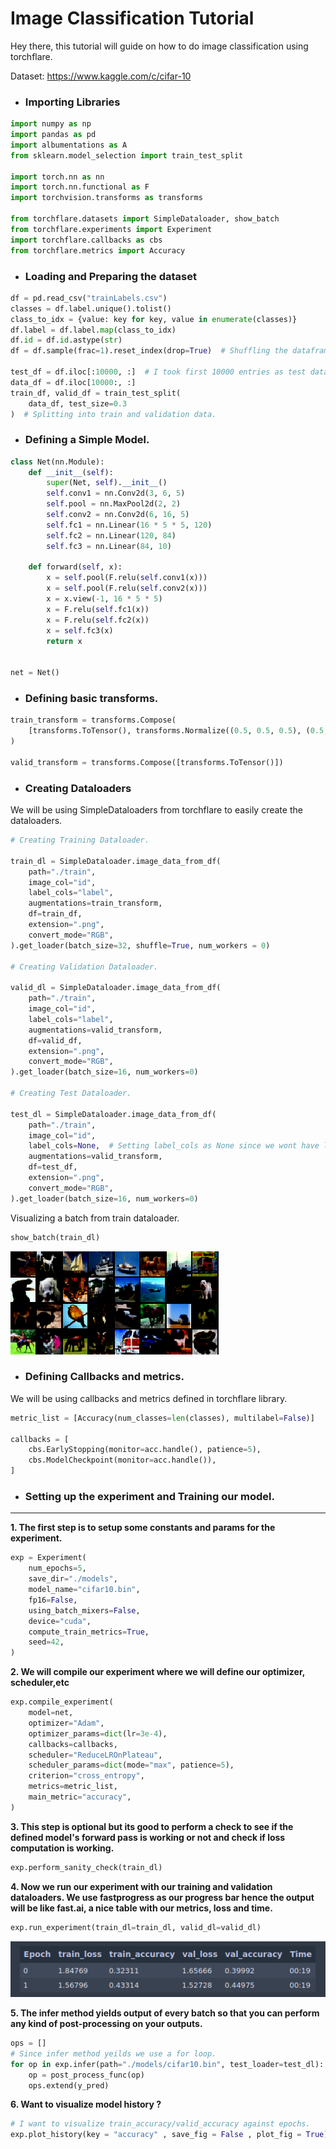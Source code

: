 # Image Classification Tutorial

Hey there, this tutorial will guide on how to do image classification using torchflare.

Dataset: https://www.kaggle.com/c/cifar-10
* ### Importing Libraries
``` python
import numpy as np
import pandas as pd
import albumentations as A
from sklearn.model_selection import train_test_split

import torch.nn as nn
import torch.nn.functional as F
import torchvision.transforms as transforms

from torchflare.datasets import SimpleDataloader, show_batch
from torchflare.experiments import Experiment
import torchflare.callbacks as cbs
from torchflare.metrics import Accuracy
```

* ### Loading and Preparing the dataset

``` python
df = pd.read_csv("trainLabels.csv")
classes = df.label.unique().tolist()
class_to_idx = {value: key for key, value in enumerate(classes)}
df.label = df.label.map(class_to_idx)
df.id = df.id.astype(str)
df = df.sample(frac=1).reset_index(drop=True)  # Shuffling the dataframe

test_df = df.iloc[:10000, :]  # I took first 10000 entries as test data
data_df = df.iloc[10000:, :]
train_df, valid_df = train_test_split(
    data_df, test_size=0.3
)  # Splitting into train and validation data.
```

* ### Defining a Simple Model.
``` python
class Net(nn.Module):
    def __init__(self):
        super(Net, self).__init__()
        self.conv1 = nn.Conv2d(3, 6, 5)
        self.pool = nn.MaxPool2d(2, 2)
        self.conv2 = nn.Conv2d(6, 16, 5)
        self.fc1 = nn.Linear(16 * 5 * 5, 120)
        self.fc2 = nn.Linear(120, 84)
        self.fc3 = nn.Linear(84, 10)

    def forward(self, x):
        x = self.pool(F.relu(self.conv1(x)))
        x = self.pool(F.relu(self.conv2(x)))
        x = x.view(-1, 16 * 5 * 5)
        x = F.relu(self.fc1(x))
        x = F.relu(self.fc2(x))
        x = self.fc3(x)
        return x


net = Net()
```
* ### Defining basic transforms.
``` python
train_transform = transforms.Compose(
    [transforms.ToTensor(), transforms.Normalize((0.5, 0.5, 0.5), (0.5, 0.5, 0.5))]
)

valid_transform = transforms.Compose([transforms.ToTensor()])
```
* ### Creating Dataloaders

We will be using SimpleDataloaders from torchflare to easily create the dataloaders.
``` python
# Creating Training Dataloader.

train_dl = SimpleDataloader.image_data_from_df(
    path="./train",
    image_col="id",
    label_cols="label",
    augmentations=train_transform,
    df=train_df,
    extension=".png",
    convert_mode="RGB",
).get_loader(batch_size=32, shuffle=True, num_workers = 0)

# Creating Validation Dataloader.

valid_dl = SimpleDataloader.image_data_from_df(
    path="./train",
    image_col="id",
    label_cols="label",
    augmentations=valid_transform,
    df=valid_df,
    extension=".png",
    convert_mode="RGB",
).get_loader(batch_size=16, num_workers=0)

# Creating Test Dataloader.

test_dl = SimpleDataloader.image_data_from_df(
    path="./train",
    image_col="id",
    label_cols=None,  # Setting label_cols as None since we wont have labels for test data.
    augmentations=valid_transform,
    df=test_df,
    extension=".png",
    convert_mode="RGB",
).get_loader(batch_size=16, num_workers=0)
```

Visualizing a batch from train dataloader.
``` python
show_batch(train_dl)
```
![batch](./images/cifar10-batch.png)

* ### Defining Callbacks and metrics.

We will be using callbacks and metrics defined in torchflare library.

``` python
metric_list = [Accuracy(num_classes=len(classes), multilabel=False)]

callbacks = [
    cbs.EarlyStopping(monitor=acc.handle(), patience=5),
    cbs.ModelCheckpoint(monitor=acc.handle()),
]
```

* ### Setting up the experiment and Training our model.
***
**1. The first step is to setup some constants and params for the experiment.**

``` python
exp = Experiment(
    num_epochs=5,
    save_dir="./models",
    model_name="cifar10.bin",
    fp16=False,
    using_batch_mixers=False,
    device="cuda",
    compute_train_metrics=True,
    seed=42,
)
```

**2. We will compile our experiment where we will define our optimizer, scheduler,etc**

``` python
exp.compile_experiment(
    model=net,
    optimizer="Adam",
    optimizer_params=dict(lr=3e-4),
    callbacks=callbacks,
    scheduler="ReduceLROnPlateau",
    scheduler_params=dict(mode="max", patience=5),
    criterion="cross_entropy",
    metrics=metric_list,
    main_metric="accuracy",
)
```

**3. This step is optional but its good to perform a check to see if the
       defined model's forward pass is working or not and check if loss computation
       is working.**

``` python
exp.perform_sanity_check(train_dl)
```


**4. Now we run our experiment with our training and validation dataloaders. We use fastprogress as our progress bar hence the output will be like fast.ai,
       a nice table with our metrics, loss and time.**

``` python
exp.run_experiment(train_dl=train_dl, valid_dl=valid_dl)
```
![progress bar](./images/progress-bar.png)

**5. The infer method yields output of every batch so that you can perform any kind of post-processing
           on your outputs.**

``` python
ops = []
# Since infer method yeilds we use a for loop.
for op in exp.infer(path="./models/cifar10.bin", test_loader=test_dl):
    op = post_process_func(op)
    ops.extend(y_pred)
```

**6. Want to visualize model history ?**

``` python
# I want to visualize train_accuracy/valid_accuracy against epochs.
exp.plot_history(key = "accuracy" , save_fig = False , plot_fig = True)
```
